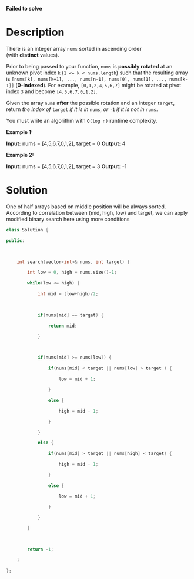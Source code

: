 
**Failed to solve**

# Description
There is an integer array `nums` sorted in ascending order (with **distinct** values).

Prior to being passed to your function, `nums` is **possibly rotated** at an unknown pivot index `k` (`1 <= k < nums.length`) such that the resulting array is `[nums[k], nums[k+1], ..., nums[n-1], nums[0], nums[1], ..., nums[k-1]]` (**0-indexed**). For example, `[0,1,2,4,5,6,7]` might be rotated at pivot index `3` and become `[4,5,6,7,0,1,2]`.

Given the array `nums` **after** the possible rotation and an integer `target`, return _the index of_ `target` _if it is in_ `nums`_, or_ `-1` _if it is not in_ `nums`.

You must write an algorithm with `O(log n)` runtime complexity.

**Example 1:**

**Input:** nums = [4,5,6,7,0,1,2], target = 0
**Output:** 4

**Example 2:**

**Input:** nums = [4,5,6,7,0,1,2], target = 3
**Output:** -1

# Solution
One of half arrays based on middle position will be always sorted.
According to correlation between (mid, high, low) and target, we can apply modified binary search here using more conditions

```cpp
class Solution {

public:

  

    int search(vector<int>& nums, int target) {

        int low = 0, high = nums.size()-1;

        while(low <= high) {

            int mid = (low+high)/2;

  

            if(nums[mid] == target) {

                return mid;

            }

  

            if(nums[mid] >= nums[low]) {

                if(nums[mid] < target || nums[low] > target ) {

                    low = mid + 1;

                }

                else {

                    high = mid - 1;

                }

            }

            else {

                if(nums[mid] > target || nums[high] < target) {

                    high = mid - 1;

                }

                else {

                    low = mid + 1;

                }

            }

        }

  

        return -1;

    }

};
```